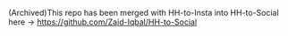 (Archived)This repo has been merged with HH-to-Insta into HH-to-Social here -> https://github.com/Zaid-Iqbal/HH-to-Social

